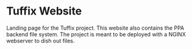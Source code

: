 # Tuffix Website

Landing page for the Tuffix project.
This website also contains the PPA backend file system.
The project is meant to be deployed with a NGINX webserver to dish out files.
